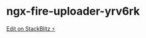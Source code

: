 # ngx-fire-uploader-yrv6rk

[Edit on StackBlitz ⚡️](https://stackblitz.com/edit/ngx-fire-uploader-yrv6rk)